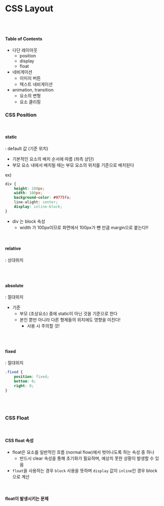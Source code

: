 # CSS Layout

<br>

<br>

#### Table of Contents

- 다단 레이아웃
  - position
  - display
  - float
- 네비게이션
  - 이미지 버튼
  - 텍스트 네비게이션 
- animation, transition
  - 요소의 변형
  - 요소 클리핑





### CSS Position

<br>

#### static

: default 값 (기준 위치)

- 기본적인 요소의 배치 순서에 따름 (좌측 상단)
- 부모 요소 내에서 배치될 때는 부모 요소의 위치를 기준으로 배치된다

ex)

```css
div { 
    height: 100px;
    width: 100px;
    background-color: #9775fa;
    line-alight: center;
    display: inline-block;
}
```

- div 는 block 속성
  - width 가 100px이므로  화면에서 100px가 뺀 만큼 margin으로 붙는다!!

<br>

#### relative 

: 상대위치

```css

```



<br>

#### absolute

: 절대위치

- 기준
  - 부모 (조상요소) 중에 static이 아닌 것을 기준으로 한다
  - 본인 뿐만 아니라 다른 형제들의 위치에도 영향을 미친다!
    - 사용 시 주의할 것!

```css

```

<br>

#### fixed

: 절대위치

```css
.fixed {
    position: fixed;
    bottom: 0;
    right: 0;
}
```

<br>

<br>

### CSS Float

<br>

#### CSS float 속성

- float은 요소를 일반적인 흐름 (normal flow)에서 벗어나도록 하는 속성 중 하나
  - 반드시 clear 속성을 통해 초기화가 필요하며, 예상치 못한 상황이 발생할 수 있음
- `float`을 사용하는 경우 `block` 사용을 뜻하며 `display` 값이 `inline`인 경우 block으로 계산

<br>

#### float이 발생시키는 문제





